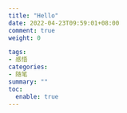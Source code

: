 ```yaml
---
title: "Hello"
date: 2022-04-23T09:59:01+08:00
comment: true
weight: 0

tags:
- 感悟
categories:
- 随笔
summary: ""
toc:
  enable: true
---
```

